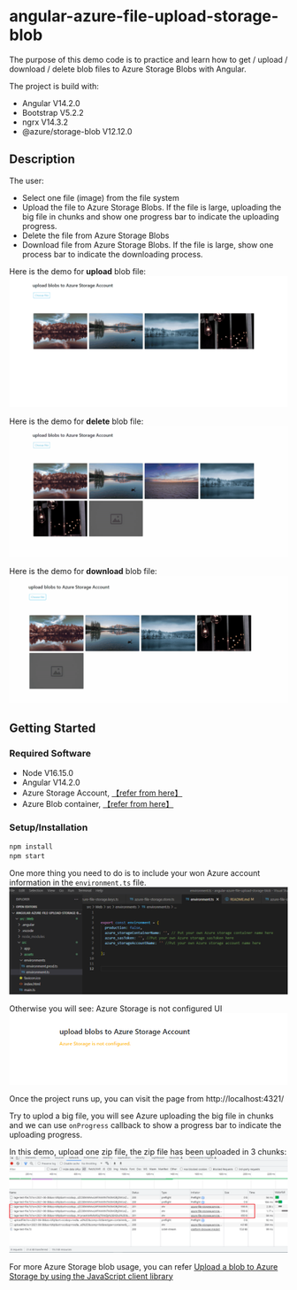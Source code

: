 # angular-azure-file-upload-storage-blob

The purpose of this demo code is to practice and learn how to get / upload / download / delete blob files to Azure Storage Blobs with Angular.


The project is build with:
- Angular V14.2.0
- Bootstrap V5.2.2
- ngrx V14.3.2
- @azure/storage-blob V12.12.0

## Description
The user:
- Select one file (image) from the file system
- Upload the file to Azure Storage Blobs. If the file is large, uploading the big file in chunks and show one progress bar to indicate the uploading progress.
- Delete the file from Azure Storage Blobs
- Download file from Azure Storage Blobs. If the file is large, show one process bar to indicate the downloading process.

Here is the demo for **upload** blob file:
![azure-fileupload-storage](./src/Web/src/assets/imgs/azure-fileupload-storage-upload.gif)


Here is the demo for **delete** blob file:
![azure-fileupload-storage](./src/Web/src/assets/imgs/azure-fileupload-storage-delete.gif)


Here is the demo for **download** blob file:
![azure-fileupload-storage-download](./src/Web/src/assets/imgs/azure-fileupload-storage-download.gif)


## Getting Started


### Required Software
- Node V16.15.0
- Angular V14.2.0
- Azure Storage Account, [【refer from here】](https://learn.microsoft.com/en-us/azure/storage/common/storage-account-create?tabs=azure-portal)
- Azure Blob container, [【refer from here】](https://learn.microsoft.com/en-us/azure/storage/blobs/blob-containers-portal)

### Setup/Installation
```js
npm install
npm start
```


One more thing you need to do is to include your won Azure account information in the ```environment.ts``` file.
![azure-config](./src/Web/src/assets/imgs/azure-config.png)


Otherwise you will see: Azure Storage is not configured UI
![azure-storage-not-config](./src/Web/src/assets/imgs/azure-storage-not-config.png)


Once the project runs up, you can visit the page from http://localhost:4321/


Try to uplod a big file, you will see Azure uploading the big file in chunks and we can use ```onProgress``` callback to show a progress bar to indicate the uploading progress.


In this demo, upload one zip file, the zip file has been uploaded in 3 chunks:
![azure-uploading-file-in-chunks](./src/Web/src/assets/imgs/azure-uploading-file-in-chunks.png)



For more Azure Storage blob usage, you can refer [Upload a blob to Azure Storage by using the JavaScript client library](https://learn.microsoft.com/en-us/azure/storage/blobs/storage-blob-upload-javascript)
